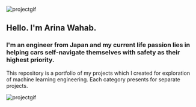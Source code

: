 ![projectgif](https://github.com/Arina-W/Detecting-Lane-Boundaries/blob/master/videos/project_video_gifresult.gif)

## Hello. I'm Arina Wahab.
### I'm an engineer from Japan and my current life passion lies in helping cars self-navigate themselves with safety as their highest priority.

This repository is a portfolio of my projects which I created for exploration of machine learning engineering. 
Each category presents for separate projects.

![projectgif](https://github.com/Arina-W/Detecting-Lane-Boundaries/blob/master/videos/project_video_gifresult.gif)
